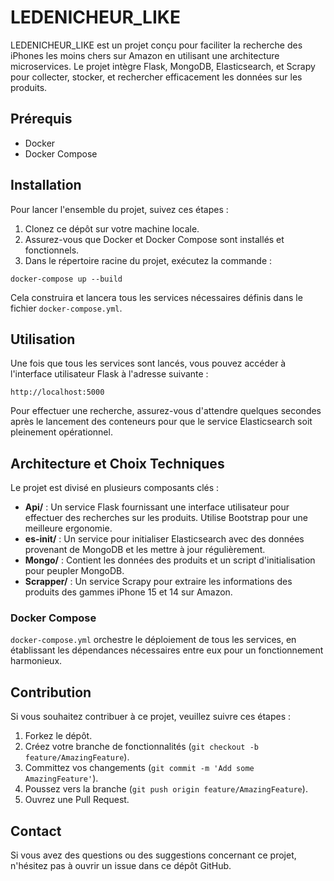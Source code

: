# LEDENICHEUR_LIKE

LEDENICHEUR_LIKE est un projet conçu pour faciliter la recherche des iPhones les moins chers sur Amazon en utilisant une architecture microservices. Le projet intègre Flask, MongoDB, Elasticsearch, et Scrapy pour collecter, stocker, et rechercher efficacement les données sur les produits.

## Prérequis

- Docker
- Docker Compose

## Installation

Pour lancer l'ensemble du projet, suivez ces étapes :

1. Clonez ce dépôt sur votre machine locale.
2. Assurez-vous que Docker et Docker Compose sont installés et fonctionnels.
3. Dans le répertoire racine du projet, exécutez la commande :

```
docker-compose up --build
```


Cela construira et lancera tous les services nécessaires définis dans le fichier `docker-compose.yml`.

## Utilisation

Une fois que tous les services sont lancés, vous pouvez accéder à l'interface utilisateur Flask à l'adresse suivante :

```
http://localhost:5000
```

Pour effectuer une recherche, assurez-vous d'attendre quelques secondes après le lancement des conteneurs pour que le service Elasticsearch soit pleinement opérationnel.

## Architecture et Choix Techniques

Le projet est divisé en plusieurs composants clés :

- **Api/** : Un service Flask fournissant une interface utilisateur pour effectuer des recherches sur les produits. Utilise Bootstrap pour une meilleure ergonomie.
- **es-init/** : Un service pour initialiser Elasticsearch avec des données provenant de MongoDB et les mettre à jour régulièrement.
- **Mongo/** : Contient les données des produits et un script d'initialisation pour peupler MongoDB.
- **Scrapper/** : Un service Scrapy pour extraire les informations des produits des gammes iPhone 15 et 14 sur Amazon.

### Docker Compose

`docker-compose.yml` orchestre le déploiement de tous les services, en établissant les dépendances nécessaires entre eux pour un fonctionnement harmonieux.

## Contribution

Si vous souhaitez contribuer à ce projet, veuillez suivre ces étapes :

1. Forkez le dépôt.
2. Créez votre branche de fonctionnalités (`git checkout -b feature/AmazingFeature`).
3. Committez vos changements (`git commit -m 'Add some AmazingFeature'`).
4. Poussez vers la branche (`git push origin feature/AmazingFeature`).
5. Ouvrez une Pull Request.

## Contact

Si vous avez des questions ou des suggestions concernant ce projet, n'hésitez pas à ouvrir un issue dans ce dépôt GitHub.



